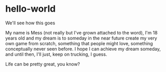 # hello-world
We'll see how this goes

My name is Mess (not really but I've grown attached to the word), I'm 18 years old and my dream is to someday in the near future create my very own game from scratch, something that people might love, something conceptually never seen before. I hope I can achieve my dream someday, and until then, I'll just, keep on trucking, I guess. 

Life can be pretty great, you know?
